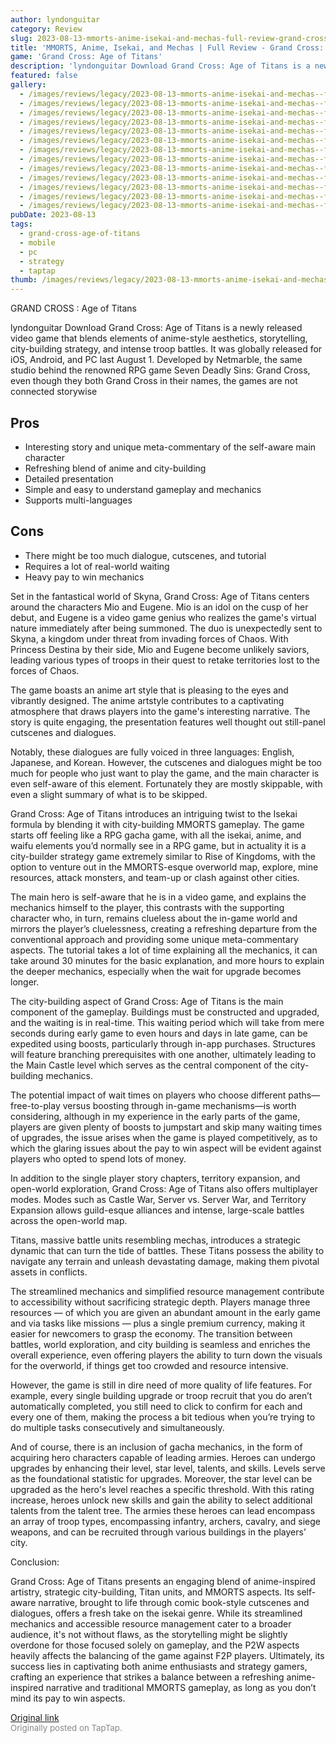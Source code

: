 ```yaml
---
author: lyndonguitar
category: Review
slug: 2023-08-13-mmorts-anime-isekai-and-mechas-full-review-grand-cross-age-of-titans
title: 'MMORTS, Anime, Isekai, and Mechas | Full Review - Grand Cross: Age of Titans'
game: 'Grand Cross: Age of Titans'
description: 'lyndonguitar Download Grand Cross: Age of Titans is a newly released video game that blends elements of anime-style aesthetics, storytelling, city-building strategy, and intense troop battles. It was globally released for iOS, Android, and PC last August 1. Developed by Netmarble, the same studio behind the renowned RPG game Seven Deadly Sins: Grand Cross, even though they both Grand Cross in their names, the games are not connected storywise'
featured: false
gallery:
  - /images/reviews/legacy/2023-08-13-mmorts-anime-isekai-and-mechas--full-review---grand-cross-age-of-titans-0.avif
  - /images/reviews/legacy/2023-08-13-mmorts-anime-isekai-and-mechas--full-review---grand-cross-age-of-titans-1.avif
  - /images/reviews/legacy/2023-08-13-mmorts-anime-isekai-and-mechas--full-review---grand-cross-age-of-titans-2.avif
  - /images/reviews/legacy/2023-08-13-mmorts-anime-isekai-and-mechas--full-review---grand-cross-age-of-titans-3.avif
  - /images/reviews/legacy/2023-08-13-mmorts-anime-isekai-and-mechas--full-review---grand-cross-age-of-titans-4.avif
  - /images/reviews/legacy/2023-08-13-mmorts-anime-isekai-and-mechas--full-review---grand-cross-age-of-titans-5.avif
  - /images/reviews/legacy/2023-08-13-mmorts-anime-isekai-and-mechas--full-review---grand-cross-age-of-titans-6.avif
  - /images/reviews/legacy/2023-08-13-mmorts-anime-isekai-and-mechas--full-review---grand-cross-age-of-titans-7.avif
  - /images/reviews/legacy/2023-08-13-mmorts-anime-isekai-and-mechas--full-review---grand-cross-age-of-titans-8.avif
  - /images/reviews/legacy/2023-08-13-mmorts-anime-isekai-and-mechas--full-review---grand-cross-age-of-titans-9.avif
  - /images/reviews/legacy/2023-08-13-mmorts-anime-isekai-and-mechas--full-review---grand-cross-age-of-titans-10.avif
  - /images/reviews/legacy/2023-08-13-mmorts-anime-isekai-and-mechas--full-review---grand-cross-age-of-titans-11.avif
  - /images/reviews/legacy/2023-08-13-mmorts-anime-isekai-and-mechas--full-review---grand-cross-age-of-titans-12.avif
pubDate: 2023-08-13
tags:
  - grand-cross-age-of-titans
  - mobile
  - pc
  - strategy
  - taptap
thumb: /images/reviews/legacy/2023-08-13-mmorts-anime-isekai-and-mechas--full-review---grand-cross-age-of-titans-0.avif
---
```


GRAND CROSS : Age of Titans

lyndonguitar
Download
Grand Cross: Age of Titans is a newly released video game that blends elements of anime-style aesthetics, storytelling, city-building strategy, and intense troop battles. It was globally released for iOS, Android, and PC last August 1. Developed by Netmarble, the same studio behind the renowned RPG game Seven Deadly Sins: Grand Cross, even though they both Grand Cross in their names, the games are not connected storywise




## Pros
- Interesting story and unique meta-commentary of the self-aware main character
- Refreshing blend of anime and city-building
- Detailed presentation
- Simple and easy to understand gameplay and mechanics
- Supports multi-languages




## Cons
- There might be too much dialogue, cutscenes, and tutorial
- Requires a lot of real-world waiting
- Heavy pay to win mechanics


Set in the fantastical world of Skyna, Grand Cross: Age of Titans centers around the characters Mio and Eugene. Mio is an idol on the cusp of her debut, and Eugene is a video game genius who realizes the game's virtual nature immediately after being summoned. The duo is unexpectedly sent to Skyna, a kingdom under threat from invading forces of Chaos. With Princess Destina by their side, Mio and Eugene become unlikely saviors, leading various types of troops in their quest to retake territories lost to the forces of Chaos.

The game boasts an anime art style that is pleasing to the eyes and vibrantly designed. The anime artstyle contributes to a captivating atmosphere that draws players into the game's interesting narrative.  The story is quite engaging, the presentation features well thought out still-panel cutscenes and dialogues.

Notably, these dialogues are fully voiced in three languages: English, Japanese, and Korean. However, the cutscenes and dialogues might be too much for people who just want to play the game, and the main character is even self-aware of this element. Fortunately they are mostly skippable, with even a slight summary of what is to be skipped.

Grand Cross: Age of Titans introduces an intriguing twist to the Isekai formula by blending it with city-building MMORTS gameplay. The game starts off feeling like a RPG gacha game, with all the isekai, anime, and waifu elements you’d normally see in a RPG game, but in actuality it is a city-builder strategy game extremely similar to Rise of Kingdoms, with the option to venture out in the MMORTS-esque overworld map, explore, mine resources, attack monsters, and team-up or clash against other cities.

The main hero is self-aware that he is in a video game, and explains the mechanics himself to the player, this contrasts with the supporting character who, in turn, remains clueless about the in-game world and mirrors the player’s cluelessness, creating a refreshing departure from the conventional approach and providing some unique meta-commentary aspects. The tutorial takes a lot of time explaining all the mechanics, it can take around 30 minutes for the basic explanation, and more hours to explain the deeper mechanics, especially when the wait for upgrade becomes longer.

The city-building aspect of Grand Cross: Age of Titans is the main component of the gameplay. Buildings must be constructed and upgraded, and the waiting is in real-time. This waiting period which will take from mere seconds during early game to even hours and days in late game, can be expedited using boosts, particularly through in-app purchases. Structures will feature branching prerequisites with one another, ultimately leading to the Main Castle level which serves as the central component of the city-building mechanics.

The potential impact of wait times on players who choose different paths—free-to-play versus boosting through in-game mechanisms—is worth considering, although in my experience in the early parts of the game, players are given plenty of boosts to jumpstart and skip many waiting times of upgrades, the issue arises when the game is played competitively, as to which the glaring issues about the pay to win aspect will be evident against players who opted to spend lots of money.

In addition to the single player story chapters, territory expansion, and open-world exploration, Grand Cross: Age of Titans also offers multiplayer modes. Modes such as Castle War, Server vs. Server War, and Territory Expansion allows guild-esque alliances and intense, large-scale battles across the open-world map.

Titans, massive battle units resembling mechas, introduces a strategic dynamic that can turn the tide of battles. These Titans possess the ability to navigate any terrain and unleash devastating damage, making them pivotal assets in conflicts.

The streamlined mechanics and simplified resource management contribute to accessibility without sacrificing strategic depth. Players manage three resources — of which you are given an abundant amount in the early game and via tasks like missions — plus a single premium currency, making it easier for newcomers to grasp the economy. The transition between battles, world exploration, and city building is seamless and enriches the overall experience, even offering players the ability to turn down the visuals for the overworld, if things get too crowded and resource intensive.

However, the game is still in dire need of more quality of life features. For example, every single building upgrade or troop recruit that you do aren’t automatically completed, you still need to click to confirm for each and every one of them, making the process a bit tedious when you’re trying to do multiple tasks consecutively and simultaneously.

And of course, there is an inclusion of gacha mechanics, in the form of acquiring hero characters capable of leading armies. Heroes can undergo upgrades by enhancing their level, star level, talents, and skills. Levels serve as the foundational statistic for upgrades. Moreover, the star level can be upgraded as the hero's level reaches a specific threshold. With this rating increase, heroes unlock new skills and gain the ability to select additional talents from the talent tree. The armies these heroes can lead encompass an array of troop types, encompassing infantry, archers, cavalry, and siege weapons, and can be recruited through various buildings in the players’ city.

Conclusion:

Grand Cross: Age of Titans presents an engaging blend of anime-inspired artistry, strategic city-building, Titan units, and MMORTS aspects. Its self-aware narrative, brought to life through comic book-style cutscenes and dialogues, offers a fresh take on the isekai genre. While its streamlined mechanics and accessible resource management cater to a broader audience, it's not without flaws, as the storytelling might be slightly overdone for those focused solely on gameplay, and the P2W aspects heavily affects the balancing of the game against F2P players. Ultimately, its success lies in captivating both anime enthusiasts and strategy gamers, crafting an experience that strikes a balance between a refreshing anime-inspired narrative and traditional MMORTS gameplay, as long as you don’t mind its pay to win aspects.

[Original link](https://www.taptap.io/post/6135382)<br><span style="font-size: 0.95em; color: #888;">Originally posted on TapTap.</span>